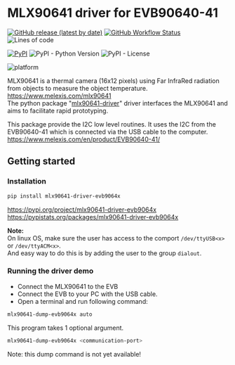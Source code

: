 # MLX90641 driver for EVB90640-41

[![GitHub release (latest by date)](https://img.shields.io/github/v/release/melexis-fir/mlx90641-driver-evb9064x-py?label=github-latest-release-tag)](https://github.com/melexis-fir/mlx90641-driver-evb9064x-py/releases) [![GitHub Workflow Status](https://github.com/melexis-fir/mlx90641-driver-evb9064x-py/workflows/build-test-publish/badge.svg)](https://github.com/melexis-fir/mlx90641-driver-evb9064x-py/actions?query=event%3Arelease) ![Lines of code](https://img.shields.io/tokei/lines/github/melexis-fir/mlx90641-driver-evb9064x-py)  

[![PyPI](https://img.shields.io/pypi/v/mlx90641-driver-evb9064x)](https://pypi.org/project/mlx90641-driver-evb9064x) ![PyPI - Python Version](https://img.shields.io/pypi/pyversions/mlx90641-driver-evb9064x) ![PyPI - License](https://img.shields.io/pypi/l/mlx90641-driver-evb9064x)  

![platform](https://img.shields.io/badge/platform-Win10%20PC%20%7C%20linux%20PC%20%7C%20rasberry%20pi%204%20%7C%20Jetson%20Nano%20%7C%20beagle%20bone-lightgrey)  

MLX90641 is a thermal camera (16x12 pixels) using Far InfraRed radiation from objects to measure the object temperature.  
https://www.melexis.com/mlx90641  
The python package "[mlx90641-driver](https://github.com/melexis-fir/mlx90641-driver-py)" driver interfaces the MLX90641 and aims to facilitate rapid prototyping.

This package provide the I2C low level routines.
It uses the I2C from the EVB90640-41 which is connected via the USB cable to the computer.  
https://www.melexis.com/en/product/EVB90640-41/  

## Getting started

### Installation


```bash
pip install mlx90641-driver-evb9064x
```

https://pypi.org/project/mlx90641-driver-evb9064x  
https://pypistats.org/packages/mlx90641-driver-evb9064x

__Note:__  
On linux OS, make sure the user has access to the comport  `/dev/ttyUSB<x>` or `/dev/ttyACM<x>`.  
And easy way to do this is by adding the user to the group `dialout`.

### Running the driver demo

* Connect the MLX90641 to the EVB
* Connect the EVB to your PC with the USB cable.  
* Open a terminal and run following command:  

```bash
mlx90641-dump-evb9064x auto
```

This program takes 1 optional argument.

```bash
mlx90641-dump-evb9064x <communication-port>
```

Note: this dump command is not yet available!
